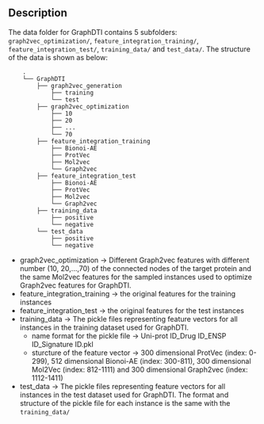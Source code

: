 ## Description
The data folder for GraphDTI contains 5 subfolders: ```graph2vec_optimization/```, ```feature_integration_training/```, ```feature_integration_test/```, ```training_data/``` and ```test_data/```. The structure of the data is shown as below:
```
    .
    └── GraphDTI 
        ├── graph2vec_generation
            ├── training
            └── test
        ├── graph2vec_optimization
            ├── 10   
            ├── 20
            ├── ...
            └── 70
        ├── feature_integration_training
            ├── Bionoi-AE   
            ├── ProtVec
            ├── Mol2vec
            └── Graph2vec
        ├── feature_integration_test
            ├── Bionoi-AE   
            ├── ProtVec
            ├── Mol2vec
            └── Graph2vec
        ├── training_data
            ├── positive   
            └── negative
        └── test_data
            ├── positive   
            └── negative
```

- graph2vec_optimization -> Different Graph2vec features with different number (10, 20,...,70) of the connected nodes of the target protein and the same Mol2vec features for the sampled instances used to optimize Graph2vec features for GraphDTI. 
- feature_integration_training -> the original features for the training instances 
- feature_integration_test -> the original features for the test instances
- training_data -> The pickle files representing feature vectors for all instances in the training dataset used for GraphDTI. 
  + name format for the pickle file -> Uni-prot ID_Drug ID_ENSP ID_Signature ID.pkl
  + sturcture of the feature vector -> 300 dimensional ProtVec (index: 0-299), 512 dimensional Bionoi-AE (index: 300-811), 300 dimensional Mol2Vec (index: 812-1111) and 300 dimensional Graph2vec (index: 1112-1411)
- test_data -> The pickle files representing feature vectors for all instances in the test dataset used for GraphDTI. The format and structure of the pickle file for each instance is the same with the ```training_data/```

